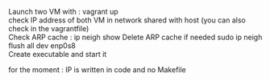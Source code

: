Launch two VM with : vagrant up </br>
check IP address of both VM in network shared with host (you can also check in the vagrantfile) </br>
Check ARP cache : ip neigh show
Delete ARP cache if needed sudo ip neigh flush all dev enp0s8 </br>
Create executable and start it

for the moment : IP is written in code and no Makefile
